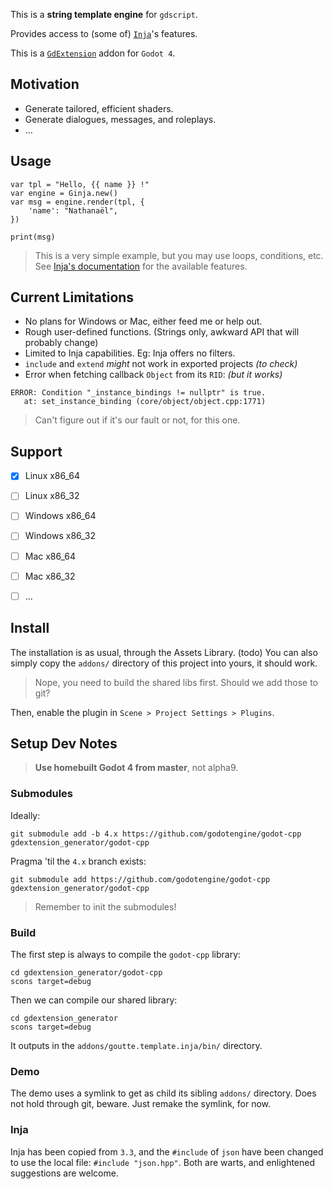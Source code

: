 
This is a **string template engine** for `gdscript`.

Provides access to (some of) [`Inja`](https://github.com/pantor/inja)'s features.

This is a [`GdExtension`](https://godotengine.org/article/introducing-gd-extensions) addon for `Godot 4`.


Motivation
----------

- Generate tailored, efficient shaders.
- Generate dialogues, messages, and roleplays.
- …


Usage
-----

```gdscript
var tpl = "Hello, {{ name }} !"
var engine = Ginja.new()
var msg = engine.render(tpl, {
    'name': "Nathanaël",
})

print(msg)
```

> This is a very simple example, but you may use loops, conditions, etc.
> See [Inja's documentation](https://pantor.github.io/inja/) for the available features.


Current Limitations
-------------------

- No plans for Windows or Mac, either feed me or help out.
- Rough user-defined functions. (Strings only, awkward API that will probably change)
- Limited to Inja capabilities.  Eg: Inja offers no filters.
- `include` and `extend` _might_ not work in exported projects _(to check)_
- Error when fetching callback `Object` from its `RID`: _(but it works)_

```error
ERROR: Condition "_instance_bindings != nullptr" is true.
   at: set_instance_binding (core/object/object.cpp:1771)
```
> Can't figure out if it's our fault or not, for this one.


Support
-------

- [x] Linux x86_64
- [ ] Linux x86_32
- [ ] Windows x86_64
- [ ] Windows x86_32
- [ ] Mac x86_64
- [ ] Mac x86_32
- [ ] …


Install
-------

The installation is as usual, through the Assets Library. (todo)
You can also simply copy the `addons/` directory of this project into yours, it should work.

> Nope, you need to build the shared libs first.  Should we add those to git?

Then, enable the plugin in `Scene > Project Settings > Plugins`.




Setup Dev Notes
---------------

> **Use homebuilt Godot 4 from master**, not alpha9.

### Submodules

Ideally:

    git submodule add -b 4.x https://github.com/godotengine/godot-cpp gdextension_generator/godot-cpp

Pragma 'til the `4.x` branch exists:
    
    git submodule add https://github.com/godotengine/godot-cpp gdextension_generator/godot-cpp

> Remember to init the submodules!


### Build

The first step is always to compile the `godot-cpp` library:
    
    cd gdextension_generator/godot-cpp
    scons target=debug

<!-- Maybe needed later on, maybe not -->
<!--     scons target=debug generate_bindings=yes -->


Then we can compile our shared library:
    
    cd gdextension_generator
    scons target=debug

It outputs in the `addons/goutte.template.inja/bin/` directory.


### Demo

The demo uses a symlink to get as child its sibling `addons/` directory.
Does not hold through git, beware.   Just remake the symlink, for now.


### Inja

Inja has been copied from `3.3`, and the `#include` of `json` have been changed to use the local file: `#include "json.hpp"`.  Both are warts, and enlightened suggestions are welcome.

